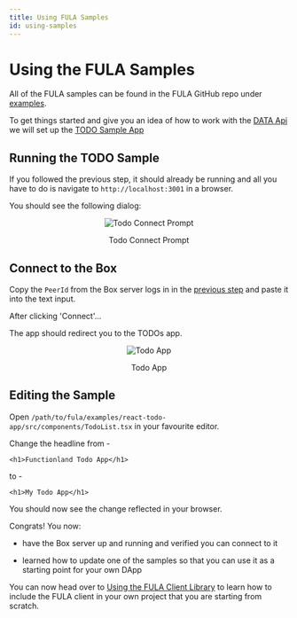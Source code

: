 ```yaml
---
title: Using FULA Samples
id: using-samples
---
```


# Using the FULA Samples

All of the FULA samples can be found in the FULA GitHub repo under [examples](https://github.com/functionland/fula/tree/main/examples).

To get things started and give you an idea of how to work with the [DATA Api](/api/data-api) we will set up the [TODO Sample App](https://github.com/functionland/fula/tree/main/examples/react-todo-app)

## Running the TODO Sample

If you followed the previous step, it should already be running and all you have to do is navigate to `http://localhost:3001` in a browser.

You should see the following dialog:

<p align="center">
  <img alt="Todo Connect Prompt" src="https://raw.githubusercontent.com/functionland/docs/246391d247fb301351e483594037135d2b3e03d3/static/img/Todo-Connect.png"/>
  <p align="center">Todo Connect Prompt</p>
</p>

## Connect to the Box

Copy the `PeerId` from the Box server logs in in the [previous step](./box-setup) and paste it into the text input.

After clicking 'Connect'...

The app should redirect you to the TODOs app.

<p align="center">
  <img alt="Todo App" src="https://raw.githubusercontent.com/functionland/docs/246391d247fb301351e483594037135d2b3e03d3/static/img/Todo-Connected.png"/>
  <p align="center">Todo App</p>
</p>


## Editing the Sample

Open `/path/to/fula/examples/react-todo-app/src/components/TodoList.tsx` in your favourite editor.

Change the headline from -

```
<h1>Functionland Todo App</h1>
```

to -

```
<h1>My Todo App</h1>
```

You should now see the change reflected in your browser.

Congrats!  You now:

   * have the Box server up and running and verified you can connect to it

   *  learned how to update one of the samples so that you can use it as a starting point for your own DApp

You can now head over to [Using the FULA Client Library](./fula-client) to learn how to include the FULA client in your own project that you are starting from scratch.
